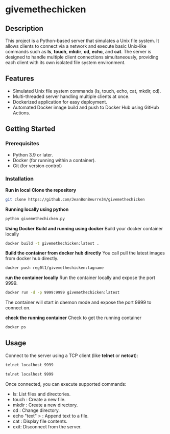 # givemethechicken

## Description
This project is a Python-based server that simulates a Unix file system. It allows clients to connect via a network and execute basic Unix-like commands such as **ls**, **touch**, **mkdir**, **cd**, **echo**, and **cat**. The server is designed to handle multiple client connections simultaneously, providing each client with its own isolated file system environment.

## Features
* Simulated Unix file system commands (ls, touch, echo, cat, mkdir, cd).
* Multi-threaded server handling multiple clients at once.
* Dockerized application for easy deployment.
* Automated Docker image build and push to Docker Hub using GitHub Actions.

## Getting Started

### Prerequisites
* Python 3.9 or later.
* Docker (for running within a container).
* Git (for version control)

### Installation

**Run in local**
**Clone the repository**
```bash
git clone https://github.com/JeanBonBeurre34/givemethechicken
```

**Running locally using python**
```bash
python givemethechicken.py
```

**Using Docker**
**Build and running using docker**
Build your docker container locally
```bash
docker build -t givemethechicken:latest .
```

**Build the container from docker hub directly**
You call pull the latest images from docker hub directly.
```bash
docker push reg0l1/givemethechicken:tagname
```

**run the container locally**
Run the container locally and expose the port 9999.
```bash
docker run -d -p 9999:9999 givemethechicken:latest
```
The container will start in daemon mode and expose the port 9999 to connect on.

**check the running container**
Check to get the running container
```bash
docker ps
```

## Usage
Connect to the server using a TCP client (like **telnet** or **netcat**):
```bash
telnet localhost 9999
```

```bash
telnet localhost 9999
```

Once connected, you can execute supported commands:

* ls: List files and directories.
* touch <filename>: Create a new file.
* mkdir <dirname>: Create a new directory.
* cd <dirname>: Change directory.
* echo "text" > <filename>: Append text to a file.
* cat <filename>: Display file contents.
* exit: Disconnect from the server.

